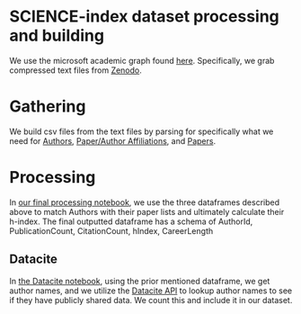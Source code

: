 # SCIENCE-index dataset processing and building

We use the microsoft academic graph found [here](https://learn.microsoft.com/en-us/academic-services/graph/media/erd/entity-relationship-diagram.png).
Specifically, we grab compressed text files from [Zenodo](https://zenodo.org/record/6511057#.Y2UsBHbMLel).

# Gathering

We build csv files from the text files by parsing for specifically what we need for [Authors](/BuildData/buildAuthorcsv.py), [Paper/Author Affiliations](/BuildData/BuildPaperAuthAffils.py), and [Papers](/BuildData/buildPaperCiteLists.py).


# Processing

In [our final processing notebook](/BuildData/buildFinalDF.Rmd), we use the three dataframes described above to match Authors with their paper lists and ultimately calculate their h-index. 
The final outputted dataframe has a schema of AuthorId, PublicationCount, CitationCount, hIndex, CareerLength

## Datacite

In [the Datacite notebook](/BuildData/DataCiteSet.Rmd), using the prior mentioned dataframe, we get author names, and we utilize the [Datacite API](https://datacite.org/) to lookup author names to see if they have publicly shared data. We count this and include it in our dataset.